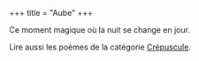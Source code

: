+++
title = "Aube"
+++

Ce moment magique où la nuit se change en jour.

Lire aussi les poèmes de la catégorie [Crépuscule](/categories/crepuscule).
